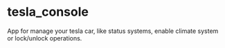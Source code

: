 # tesla_console
App for manage your tesla car, like status systems, enable climate system or lock/unlock operations.
